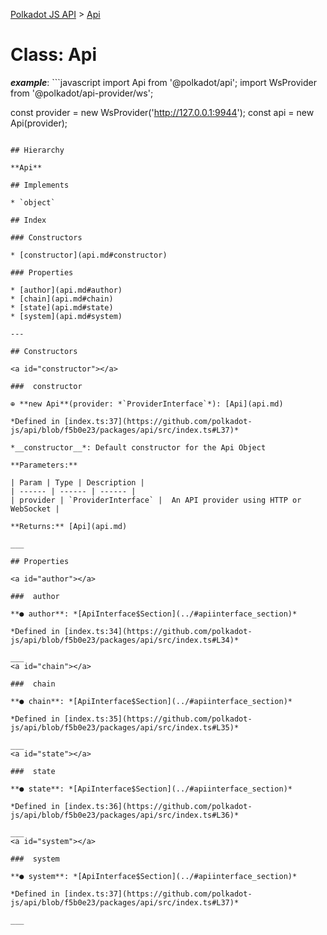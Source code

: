 [Polkadot JS API](../README.md) > [Api](../classes/api.md)

# Class: Api

*__example__*: ```javascript
import Api from '@polkadot/api';
import WsProvider from '@polkadot/api-provider/ws';

const provider = new WsProvider('http://127.0.0.1:9944');
const api = new Api(provider);
```

## Hierarchy

**Api**

## Implements

* `object`

## Index

### Constructors

* [constructor](api.md#constructor)

### Properties

* [author](api.md#author)
* [chain](api.md#chain)
* [state](api.md#state)
* [system](api.md#system)

---

## Constructors

<a id="constructor"></a>

###  constructor

⊕ **new Api**(provider: *`ProviderInterface`*): [Api](api.md)

*Defined in [index.ts:37](https://github.com/polkadot-js/api/blob/f5b0e23/packages/api/src/index.ts#L37)*

*__constructor__*: Default constructor for the Api Object

**Parameters:**

| Param | Type | Description |
| ------ | ------ | ------ |
| provider | `ProviderInterface` |  An API provider using HTTP or WebSocket |

**Returns:** [Api](api.md)

___

## Properties

<a id="author"></a>

###  author

**● author**: *[ApiInterface$Section](../#apiinterface_section)*

*Defined in [index.ts:34](https://github.com/polkadot-js/api/blob/f5b0e23/packages/api/src/index.ts#L34)*

___
<a id="chain"></a>

###  chain

**● chain**: *[ApiInterface$Section](../#apiinterface_section)*

*Defined in [index.ts:35](https://github.com/polkadot-js/api/blob/f5b0e23/packages/api/src/index.ts#L35)*

___
<a id="state"></a>

###  state

**● state**: *[ApiInterface$Section](../#apiinterface_section)*

*Defined in [index.ts:36](https://github.com/polkadot-js/api/blob/f5b0e23/packages/api/src/index.ts#L36)*

___
<a id="system"></a>

###  system

**● system**: *[ApiInterface$Section](../#apiinterface_section)*

*Defined in [index.ts:37](https://github.com/polkadot-js/api/blob/f5b0e23/packages/api/src/index.ts#L37)*

___

